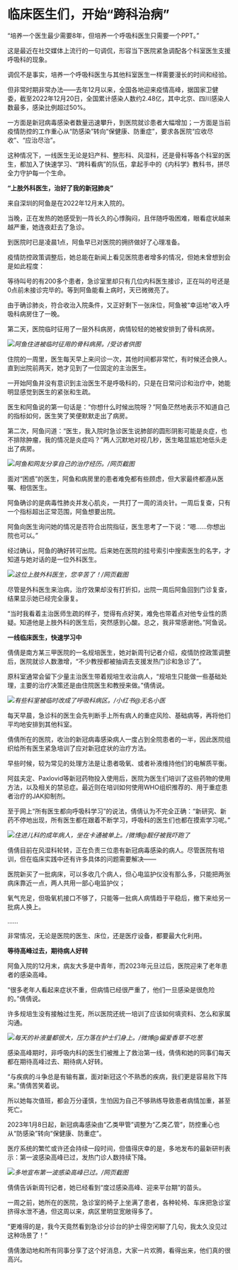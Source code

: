 # 临床医生们，开始“跨科治病”

“培养一个医生最少需要8年，但培养一个呼吸科医生只需要一个PPT。”

这是最近在社交媒体上流行的一句调侃，形容当下医院紧急调配各个科室医生支援呼吸科的现象。

调侃不是事实，培养一个呼吸科医生与其他科室医生一样需要漫长的时间和经验。

但非常时期非常办法——去年12月以来，全国各地迎来疫情高峰，据国家卫健委，截至2022年12月20日，全国累计感染人数约2.48亿，其中北京、四川感染人数最多，感染比例超过50%。

一方面是新冠病毒感染者数量迅速攀升，到医院就诊患者大幅增加；一方面是当前疫情防控的工作重心从“防感染”转向“保健康、防重症”，要求各医院“应收尽收”、“应治尽治”。

这种情况下，一线医生无论是妇产科、整形科、风湿科，还是骨科等各个科室的医生，都加入了快速学习、“跨科看病”的队伍，拿起手中的《内科学》教科书，拼尽全力守护每一个生命。

**“上肢外科医生，治好了我的新冠肺炎”**

来自深圳的阿鱼是在2022年12月末入院的。

当晚，正在发热的她感受到一阵长久的心悸胸闷，且伴随呼吸困难，眼看症状越来越严重，她连夜赶去了急诊。

到医院时已是凌晨1点，阿鱼早已对医院的拥挤做好了心理准备。

疫情防控政策调整后，她总能在新闻上看见医院患者增多的情况，但她未曾想到会是如此程度：

等待叫号的有200多个患者，急诊室里却只有几位内科医生接诊，正在叫的号还是0点前未接诊完毕的。等到阿鱼能看上病时，天已微微亮了。

由于确诊肺炎，符合收治入院条件，又正好剩下一张床位，阿鱼被“幸运地”收入呼吸科病房住了⼀晚。

第二天，医院临时征用了⼀层外科病房，病情较轻的她被安排到了骨科病房。

![](https://inews.gtimg.com/newsapp_bt/0/15607878812/1000)_阿鱼住进被临时征用的骨科病房。/受访者供图_

住院的一周里，医生每天早上来问诊一次，其他时间都非常忙，有时候还会换人。直到出院前两天，她才见到了⼀位固定的主治医生。

一开始阿鱼并没有意识到主治医生不是呼吸科的，只是在日常问诊和治疗中，她能明显感觉到医生的紧张和生疏。

医生和阿鱼说的第一句话是：“你想什么时候出院呀？”阿鱼茫然地表示不知道自己的指标如何，医生笑了笑便默默⾛出了病房。

第二次，阿鱼问道：“医生，我入院时急诊医生说肺部的圆形阴影可能是炎症，也不排除肿瘤，我的情况是炎症吗？”两人沉默地对视几秒，医生略显尴尬地低头走出了病房。

![](https://inews.gtimg.com/newsapp_bt/0/15607878815/1000)_阿鱼和网友分享自己的治疗经历。/网页截图_

面对“困惑”的医生，阿鱼和病房里的患者难免都有些顾虑，但大家最终都遵从医嘱、相信医生。

阿鱼确诊的是病毒性肺炎并发心肌炎，一共打了一周的消炎针。一周后复查，只有一个指标超出正常范围，阿鱼想要出院。

阿鱼向医生询问她的情况是否符合出院指征，医生思考了⼀下说：“嗯……你想出院也可以。”

经过确认，阿鱼的确好转可出院。后来她在医院的挂号索引中搜索医生的名字，才知道与她对话的是一位外科医生。

![](https://inews.gtimg.com/newsapp_bt/0/15607878816/1000)_这位上肢外科医生，您辛苦了！/网页截图_

尽管是外科医生来治病，治疗效果却没有打折扣，出院一周后阿鱼回到门诊复查，结果显示她已经完全康复。

“当时我看着主治医师生疏的样⼦，觉得有点好笑，难免也带着点对他专业性的质疑。知道他是上肢外科的医生后，突然感到⼼酸。总之，我非常感谢他。”阿鱼说。

**一线临床医生，快速学习中**

倩倩是南方某三甲医院的一名规培医生，她对新周刊记者介绍，疫情防控政策调整后，医院就诊人数激增，“不少教授都被抽调去支援发热门诊和急诊了”。

原科室通常会留下少量主治医生带着规培生收治病人，“规培生只能做一些基础处理，主要的治疗决策还是由住院医生和教授来做。”倩倩说。

![](https://inews.gtimg.com/newsapp_bt/0/15607878818/1000)_有些科室被临时改成了呼吸科病区。/小红书@无名小医_

每天早晨，急诊科的医生会先判断手上所有病人的重症风险、基础病等，再将他们平均地安排到其他科室。

倩倩所在的医院，收治的新冠病毒感染病人一度占到全院患者的一半，因此医院组织给所有医生紧急培训了应对新冠症状的治疗方法。

早些时候，较为常见的处理方法是让患者吸氧、或者补液维持他们的电解质平衡。

阿兹夫定、Paxlovid等新冠药物投入使用后，医院为医生们培训了这些药物的使用方法，以及相关的禁忌症。最近则在培训如何使用WHO组织推荐的、用于重症患者治疗的JAK抑制剂。

至于网上“所有医生都向呼吸科学习”的说法，倩倩认为不完全正确：“新研究、新药不停地出现，所有医生都在跟着不断学习，呼吸科的医生们也都在摸索学习呢。”

![](https://inews.gtimg.com/newsapp_bt/0/15607878822/1000)_住进儿科的成年病人，坐在卡通被单上。/微博@靓仔被我吓跑了_

倩倩目前在风湿科轮转，正在负责三位患有新冠病毒感染的病人。尽管医院有培训，但在临床实践中还有许多具体的问题需要解决——

医院新买了一批病床，可以多收几个病人，但心电监护仪没有那么多，只能把两张病床靠近一点，两人共用一部心电监护仪；

氧气充足，但吸氧机接口不够了，只能等一批病人病情趋于平稳后，撤下来给另一批病人换上。

……

非常情况，无论是医院的医生、床位，还是医疗设备，都要最大化利用。

**等待高峰过去，期待病人好转**

阿鱼入院的12月末，病友大多是中青年，而2023年元旦过后，医院迎来了老年患者的感染高峰。

“很多老年人看起来症状不重，但病情已经很严重了，他们一旦感染是很危险的。”倩倩说。

许多规培生没有接触过生死，所以医院还统一培训了应该如何填资料、怎么和家属沟通。

![](https://inews.gtimg.com/newsapp_bt/0/15607878824/1000)_每天的补液量都很大，压力落在护士们身上。/微博@偏爱香草不吃葱_

感染高峰期时，非呼吸内科的医生们被推上了救治第一线，倩倩和她的同事们每天都在期待高峰过去、期待病人好转。

“与疾病的斗争总是有输有赢，面对新冠这个不熟悉的疾病，我们更是容易败下阵来。”倩倩苦笑着说。

所以她每次值班，都会万分谨慎，生怕因为自己不够熟练导致患者病情加重，甚至死亡。

2023年1月8日起，新冠病毒感染由“乙类甲管”调整为“乙类乙管”，防控重心也从“防感染”转向“保健康、防重症”。

医疗系统的繁忙或许还会持续一段时间，但值得庆幸的是，多地发布的最新研判表示：第一波感染高峰已过，发热门诊人数持续下降。

![](https://inews.gtimg.com/newsapp_bt/0/15607878829/1000)_多地宣布第一波感染高峰已过。/网页截图_

倩倩告诉新周刊记者，她已经看到“度过感染高峰、迎来平台期”的苗头。

一周之前，她所在的医院，急诊室的椅子上坐满了患者，各种轮椅、车床把急诊室挤得水泄不通，但这周以来，病区里明显宽敞得多了。

“更难得的是，我今天竟然看到急诊分诊台的护士得空闲聊了几句，我太久没见过这种场景了！”

倩倩激动地和所有同事分享了这个好消息，大家一片欢腾，看得出来，他们真的很高兴。

